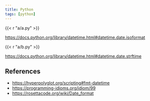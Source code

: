 ```yaml
---
title: Python
tags: [python]
---
```


{{< r "a/a.py" >}}

<https://docs.python.org/library/datetime.html#datetime.date.isoformat>

{{< r "a/b.py" >}}

<https://docs.python.org/library/datetime.html#datetime.date.strftime>

## References

- <https://hyperpolyglot.org/scripting#fmt-datetime>
- <https://programming-idioms.org/idiom/99>
- <https://rosettacode.org/wiki/Date_format>
